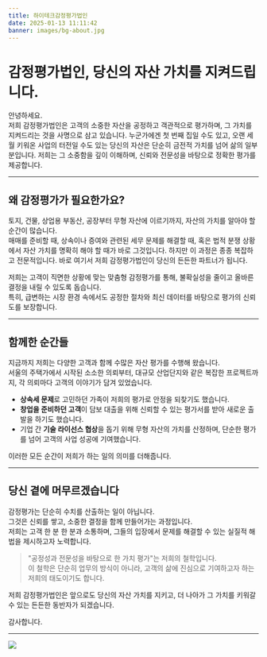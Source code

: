 ```yaml
---
title: 하이테크감정평가법인
date: 2025-01-13 11:11:42
banner: images/bg-about.jpg
---
```


# 감정평가법인, 당신의 자산 가치를 지켜드립니다.

안녕하세요.  
저희 감정평가법인은 고객의 소중한 자산을 공정하고 객관적으로 평가하며, 그 가치를 지켜드리는 것을 사명으로 삼고 있습니다. 누군가에겐 첫 번째 집일 수도 있고, 오랜 세월 키워온 사업의 터전일 수도 있는 당신의 자산은 단순히 금전적 가치를 넘어 삶의 일부분입니다. 저희는 그 소중함을 깊이 이해하며, 신뢰와 전문성을 바탕으로 정확한 평가를 제공합니다.

---

## 왜 감정평가가 필요한가요?

토지, 건물, 상업용 부동산, 공장부터 무형 자산에 이르기까지, 자산의 가치를 알아야 할 순간이 많습니다.  
매매를 준비할 때, 상속이나 증여와 관련된 세무 문제를 해결할 때, 혹은 법적 분쟁 상황에서 자산 가치를 명확히 해야 할 때가 바로 그것입니다. 하지만 이 과정은 종종 복잡하고 전문적입니다. 바로 여기서 저희 감정평가법인이 당신의 든든한 파트너가 됩니다.

저희는 고객이 직면한 상황에 맞는 맞춤형 감정평가를 통해, 불확실성을 줄이고 올바른 결정을 내릴 수 있도록 돕습니다.  
특히, 급변하는 시장 환경 속에서도 공정한 절차와 최신 데이터를 바탕으로 평가의 신뢰도를 보장합니다.

---

## 함께한 순간들

지금까지 저희는 다양한 고객과 함께 수많은 자산 평가를 수행해 왔습니다.  
서울의 주택가에서 시작된 소소한 의뢰부터, 대규모 산업단지와 같은 복잡한 프로젝트까지, 각 의뢰마다 고객의 이야기가 담겨 있었습니다.  

- **상속세 문제**로 고민하던 가족이 저희의 평가로 안정을 되찾기도 했습니다.  
- **창업을 준비하던 고객**이 담보 대출을 위해 신뢰할 수 있는 평가서를 받아 새로운 출발을 하기도 했습니다.  
- 기업 간 **기술 라이선스 협상**을 돕기 위해 무형 자산의 가치를 산정하며, 단순한 평가를 넘어 고객의 사업 성공에 기여했습니다.

이러한 모든 순간이 저희가 하는 일의 의미를 더해줍니다.

---

## 당신 곁에 머무르겠습니다

감정평가는 단순히 수치를 산출하는 일이 아닙니다.  
그것은 신뢰를 쌓고, 소중한 결정을 함께 만들어가는 과정입니다.  
저희는 고객 한 분 한 분과 소통하며, 그들의 입장에서 문제를 해결할 수 있는 실질적 해법을 제시하고자 노력합니다.

> "공정성과 전문성을 바탕으로 한 가치 평가"는 저희의 철학입니다.  
> 이 철학은 단순히 업무의 방식이 아니라, 고객의 삶에 진심으로 기여하고자 하는 저희의 태도이기도 합니다.

저희 감정평가법인은 앞으로도 당신의 자산 가치를 지키고, 더 나아가 그 가치를 키워갈 수 있는 든든한 동반자가 되겠습니다.

감사합니다.

---

![](/images/fig-namecard.jpg)